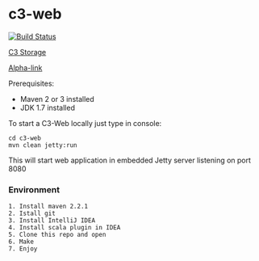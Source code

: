 c3-web
======
[![Build Status](https://api.travis-ci.org/ifunsoftware/c3-web.svg?branch=master)](https://api.travis-ci.org/ifunsoftware/c3-web.svg?branch=master)

[C3 Storage](https://github.com/ifunsoftware/c3-next)

[Alpha-link](http://vlab.cs.ifmo.ru/)

Prerequisites:
* Maven 2 or 3 installed 
* JDK 1.7 installed

To start a C3-Web locally just type in console:

```
cd c3-web
mvn clean jetty:run
```
 
This will start web application in embedded Jetty server listening on port 8080
### Environment
```
1. Install maven 2.2.1
2. Istall git
3. Install IntelliJ IDEA
4. Install scala plugin in IDEA
5. Clone this repo and open
6. Make
7. Enjoy
```
